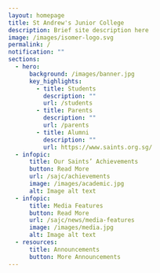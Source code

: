 ```yaml
---
layout: homepage
title: St Andrew's Junior College
description: Brief site description here
image: /images/isomer-logo.svg
permalink: /
notification: ""
sections:
  - hero:
      background: /images/banner.jpg
      key_highlights:
        - title: Students
          description: ""
          url: /students
        - title: Parents
          description: ""
          url: /parents
        - title: Alumni
          description: ""
          url: https://www.saints.org.sg/
  - infopic:
      title: Our Saints’ Achievements
      button: Read More
      url: /sajc/achievements
      image: /images/academic.jpg
      alt: Image alt text
  - infopic:
      title: Media Features
      button: Read More
      url: /sajc/news/media-features
      image: /images/media.jpg
      alt: Image alt text
  - resources:
      title: Announcements
      button: More Announcements
---
```

